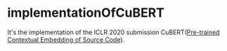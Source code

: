 # implementationOfCuBERT
It's the implementation of the ICLR 2020 submission CuBERT([Pre-trained Contextual Embedding of Source Code](https://openreview.net/forum?id=rygoURNYvS)).


